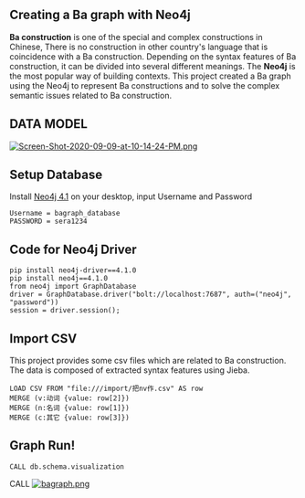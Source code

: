 Creating a Ba graph with Neo4j
----------------------------------------------------------------------------------
 **Ba construction** is one of the special and complex constructions in Chinese, There is no construction in other country's language
that is coincidence with a Ba construction. Depending on the syntax features of Ba construction, it can be divided into several different meanings.
The **Neo4j** is the most popular way of building contexts. This project created a Ba graph using the Neo4j to represent Ba constructions and to solve the complex semantic issues related to Ba construction.


DATA MODEL
-----------------------------------------------------------------------------------
[![Screen-Shot-2020-09-09-at-10-14-24-PM.png](https://i.postimg.cc/hP6VVTLR/Screen-Shot-2020-09-09-at-10-14-24-PM.png)](https://postimg.cc/ZCP9S9sw)

Setup Database
-----------------------------------------------------------------------------------
Install [Neo4j 4.1](https://neo4j.com/download/) on your desktop, input Username and Password

```
Username = bagraph_database
PASSWORD = sera1234
```

Code for Neo4j Driver
-----------------------------------------------------------------------------------
```
pip install neo4j-driver==4.1.0
pip install neo4j==4.1.0
from neo4j import GraphDatabase
driver = GraphDatabase.driver("bolt://localhost:7687", auth=("neo4j", "password"))
session = driver.session();
```

Import CSV
------------------------------------------------------------------------------------
This project provides some csv files which are related to Ba construction. The data is composed of extracted syntax features using Jieba.
```
LOAD CSV FROM "file:///import/把nv作.csv" AS row
MERGE (v:动词 {value: row[2]})
MERGE (n:名词 {value: row[1]})
MERGE (c:其它 {value: row[3]})
```

Graph Run!
------------------------------------------------------------------------------------
```
CALL db.schema.visualization
```
CALL 
[![bagraph.png](https://i.postimg.cc/DZ1tv3LY/bagraph.png)](https://postimg.cc/Kkv9fV9n)

